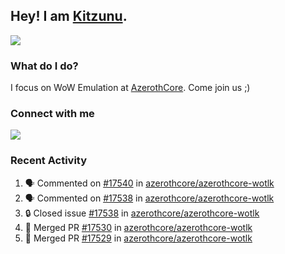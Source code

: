## Hey! I am [Kitzunu](https://Github.com/Kitzunu).

<!--<a href="https://github-readme-stats.kitzunu.vercel.app/api?username=Kitzunu&show_icons=true&theme=dark">
  <img align="center" src="https://github-readme-stats.kitzunu.vercel.app/api?username=Kitzunu&show_icons=true&theme=dark" />
</a>-->
<a href="https://github-readme-stats.kitzunu.vercel.app/api?username=Kitzunu&show_icons=true&theme=dark">
  <img align="center" src="https://github-readme-stats.vercel.app/api/top-langs/?username=Kitzunu&layout=compact&theme=dark" />
</a>

### What do I do?

I focus on WoW Emulation at [AzerothCore](https://Github.com/AzerothCore). Come join us ;)

### Connect with me
[![](https://img.shields.io/badge/AzerothCore%20Discord-Connect%20with%20me!-green)](https://discord.com/invite/gkt4y2x)

### Recent Activity

<!--START_SECTION:activity-->
1. 🗣 Commented on [#17540](https://github.com/azerothcore/azerothcore-wotlk/issues/17540#issuecomment-1769307519) in [azerothcore/azerothcore-wotlk](https://github.com/azerothcore/azerothcore-wotlk)
2. 🗣 Commented on [#17538](https://github.com/azerothcore/azerothcore-wotlk/issues/17538#issuecomment-1769253315) in [azerothcore/azerothcore-wotlk](https://github.com/azerothcore/azerothcore-wotlk)
3. 🔒 Closed issue [#17538](https://github.com/azerothcore/azerothcore-wotlk/issues/17538) in [azerothcore/azerothcore-wotlk](https://github.com/azerothcore/azerothcore-wotlk)
4. 🎉 Merged PR [#17530](https://github.com/azerothcore/azerothcore-wotlk/pull/17530) in [azerothcore/azerothcore-wotlk](https://github.com/azerothcore/azerothcore-wotlk)
5. 🎉 Merged PR [#17529](https://github.com/azerothcore/azerothcore-wotlk/pull/17529) in [azerothcore/azerothcore-wotlk](https://github.com/azerothcore/azerothcore-wotlk)
<!--END_SECTION:activity-->
